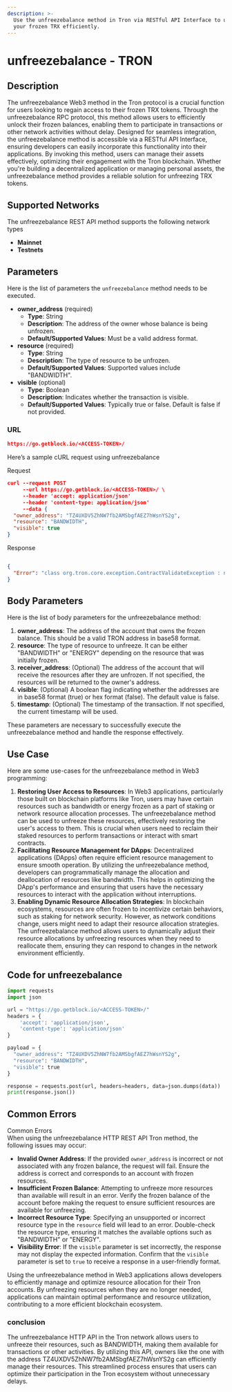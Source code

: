 ```yaml
---
description: >-
  Use the unfreezebalance method in Tron via RESTful API Interface to unlock
  your frozen TRX efficiently.
---
```


# unfreezebalance - TRON

## Description

The unfreezebalance Web3 method in the Tron protocol is a crucial function for users looking to regain access to their frozen TRX tokens. Through the unfreezebalance RPC protocol, this method allows users to efficiently unlock their frozen balances, enabling them to participate in transactions or other network activities without delay. Designed for seamless integration, the unfreezebalance method is accessible via a RESTful API Interface, ensuring developers can easily incorporate this functionality into their applications. By invoking this method, users can manage their assets effectively, optimizing their engagement with the Tron blockchain. Whether you're building a decentralized application or managing personal assets, the unfreezebalance method provides a reliable solution for unfreezing TRX tokens.

## Supported Networks

The unfreezebalance REST API method supports the following network types

* **Mainnet**
* **Testnets**

## Parameters

Here is the list of parameters the `unfreezebalance` method needs to be executed.

* **owner\_address** (required)
  * **Type**: String
  * **Description**: The address of the owner whose balance is being unfrozen.
  * **Default/Supported Values**: Must be a valid address format.
* **resource** (required)
  * **Type**: String
  * **Description**: The type of resource to be unfrozen.
  * **Default/Supported Values**: Supported values include "BANDWIDTH".
* **visible** (optional)
  * **Type**: Boolean
  * **Description**: Indicates whether the transaction is visible.
  * **Default/Supported Values**: Typically true or false. Default is false if not provided.

### URL

```json
https://go.getblock.io/<ACCESS-TOKEN>/
```

Here’s a sample cURL request using unfreezebalance

Request

```json
curl --request POST 
     --url https://go.getblock.io/<ACCESS-TOKEN>/ \
     --header 'accept: application/json' 
     --header 'content-type: application/json' 
     --data {
  "owner_address": "TZ4UXDV5ZhNW7fb2AMSbgfAEZ7hWsnYS2g",
  "resource": "BANDWIDTH",
  "visible": true
}
```

Response

```json

{
  "Error": "class org.tron.core.exception.ContractValidateException : no frozenBalance(BANDWIDTH)"
}
```

## Body Parameters

Here is the list of body parameters for the unfreezebalance method:

1. **owner\_address**: The address of the account that owns the frozen balance. This should be a valid TRON address in base58 format.
2. **resource**: The type of resource to unfreeze. It can be either "BANDWIDTH" or "ENERGY" depending on the resource that was initially frozen.
3. **receiver\_address**: (Optional) The address of the account that will receive the resources after they are unfrozen. If not specified, the resources will be returned to the owner's address.
4. **visible**: (Optional) A boolean flag indicating whether the addresses are in base58 format (true) or hex format (false). The default value is false.
5. **timestamp**: (Optional) The timestamp of the transaction. If not specified, the current timestamp will be used.

These parameters are necessary to successfully execute the unfreezebalance method and handle the response effectively.

## Use Case

Here are some use-cases for the unfreezebalance method in Web3 programming:

1. **Restoring User Access to Resources**: In Web3 applications, particularly those built on blockchain platforms like Tron, users may have certain resources such as bandwidth or energy frozen as a part of staking or network resource allocation processes. The unfreezebalance method can be used to unfreeze these resources, effectively restoring the user's access to them. This is crucial when users need to reclaim their staked resources to perform transactions or interact with smart contracts.
2. **Facilitating Resource Management for DApps**: Decentralized applications (DApps) often require efficient resource management to ensure smooth operation. By utilizing the unfreezebalance method, developers can programmatically manage the allocation and deallocation of resources like bandwidth. This helps in optimizing the DApp's performance and ensuring that users have the necessary resources to interact with the application without interruptions.
3. **Enabling Dynamic Resource Allocation Strategies**: In blockchain ecosystems, resources are often frozen to incentivize certain behaviors, such as staking for network security. However, as network conditions change, users might need to adapt their resource allocation strategies. The unfreezebalance method allows users to dynamically adjust their resource allocations by unfreezing resources when they need to reallocate them, ensuring they can respond to changes in the network environment efficiently.

## Code for unfreezebalance

```python
import requests
import json

url = "https://go.getblock.io/<ACCESS-TOKEN>/"
headers = {
    'accept': 'application/json',
    'content-type': 'application/json'
}

payload = {
  "owner_address": "TZ4UXDV5ZhNW7fb2AMSbgfAEZ7hWsnYS2g",
  "resource": "BANDWIDTH",
  "visible": true
}

response = requests.post(url, headers=headers, data=json.dumps(data))
print(response.json())
```

## Common Errors

Common Errors\
When using the unfreezebalance HTTP REST API Tron method, the following issues may occur:

* **Invalid Owner Address**: If the provided `owner_address` is incorrect or not associated with any frozen balance, the request will fail. Ensure the address is correct and corresponds to an account with frozen resources.
* **Insufficient Frozen Balance**: Attempting to unfreeze more resources than available will result in an error. Verify the frozen balance of the account before making the request to ensure sufficient resources are available for unfreezing.
* **Incorrect Resource Type**: Specifying an unsupported or incorrect resource type in the `resource` field will lead to an error. Double-check the resource type, ensuring it matches the available options such as "BANDWIDTH" or "ENERGY".
* **Visibility Error**: If the `visible` parameter is set incorrectly, the response may not display the expected information. Confirm that the `visible` parameter is set to `true` to receive a response in a user-friendly format.

Using the unfreezebalance method in Web3 applications allows developers to efficiently manage and optimize resource allocation for their Tron accounts. By unfreezing resources when they are no longer needed, applications can maintain optimal performance and resource utilization, contributing to a more efficient blockchain ecosystem.

### conclusion

The unfreezebalance HTTP API in the Tron network allows users to unfreeze their resources, such as BANDWIDTH, making them available for transactions or other activities. By utilizing this API, owners like the one with the address TZ4UXDV5ZhNW7fb2AMSbgfAEZ7hWsnYS2g can efficiently manage their resources. This streamlined process ensures that users can optimize their participation in the Tron ecosystem without unnecessary delays.
